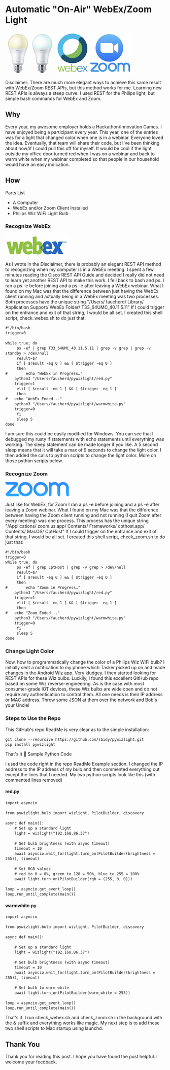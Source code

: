 # Automatic "On-Air" WebEx/Zoom Light
![WebEx & Zoom Logos](https://github.com/DennisFaucher/webexzoomlight/blob/main/images/header.png)

Disclaimer: There are much more elegant ways to achieve this same result with WebEx/Zoom REST APIs, but this method works for me. Learning new REST APIs is always a steep curve. I used REST for the Philips light, but simple bash commands for WebEx and Zoom.

## Why

Every year, my awesome employer holds a Hackathon/Innovation Games. I have enjoyed being a participant every year. This year, one of the entries was for a light that changed color when one is in a webinar. Everyone loved the idea. Eventually, that team will share their code, but I've been thinking about how/if I could pull this off for myself. It would be cool if the light outside my office door turned red when I was on a webinar and back to warm white when my webinar completed so that people in our household would have an easy indication.

## How

Parts List

* A Computer
* WebEx and/or Zoom Client Installed
* Philips Wiz WiFi Light Bulb

### Recognize WebEx

![WebEx Logo](https://github.com/DennisFaucher/webexzoomlight/blob/main/images/WebEx%20Logo.png)

As I wrote in the Disclaimer, there is probably an elegant REST API method to recognizing when my computer is in a WebEx meeting. I spent a few minutes reading the Cisco REST API Guide and decided I really did not need to learn yet another REST API to make this work. I fell back to bash and ps. I ran a ps -e before joining and a ps -e after leaving a WebEx webinar. What I found on my Mac was that the difference between just having the WebEx client running and actually being in a WebEx meeting was two processes. Both processes have the unique string "/Users/ faucherd/ Library/ Application Support/ WebEx Folder/ T33_64UMC_40.11.5.11" If I could trigger on the entrance and exit of that string, I would be all set. I created this shell script, check_webex.sh to do just that:

````[bash]
#!/bin/bash
trigger=0

while true; do
     ps -ef | grep T33_64UMC_40.11.5.11 | grep -v grep | grep -v standby > /dev/null
     result=$?
     if [ $result -eq 0 ] && [ $trigger -eq 0 ] 
     then
#        echo "WebEx in Progress…"
	python3 "/Users/faucherd/pywizlight/red.py"
	trigger=1
     elif [ $result -eq 1 ] && [ $trigger -eq 1 ]
     then
#	echo "WebEx Ended..."
	python3 "/Users/faucherd/pywizlight/warmwhite.py"
	trigger=0
     fi
     sleep 5
done
````

I am sure this could be easily modified for Windows. You can see that I debugged my rusty if statements with echo statements until everything was working. The sleep statement can be made longer if you like. A 5 second sleep means that it will take a max of 9 seconds to change the light color.  I then added the calls to python scripts to change the light color. More on those python scripts below.

### Recognize Zoom

![Zoom Logo](https://github.com/DennisFaucher/webexzoomlight/blob/main/images/Zoom%20Logo.png)

Just like for WebEx, for Zoom I ran a ps -e before joining and a ps -e after leaving a Zoom webinar. What I found on my Mac was that the difference between having the Zoom client running and not running (I quit Zoom after every meeting) was one process. This process has the unique string "/Applications/ zoom.us.app/ Contents/ Frameworks/ cpthost.app/ Contents/ MacOS/ CptHost" If I could trigger on the entrance and exit of that string, I would be all set. I created this shell script, check_zoom.sh to do just that:

````[bash]
#!/bin/bash
trigger=0
while true; do
     ps -ef | grep CptHost | grep -v grep > /dev/null
     result=$?
     if [ $result -eq 0 ] && [ $trigger -eq 0 ] 
     then
#        echo "Zoom in Progress…"
	python3 "/Users/faucherd/pywizlight/red.py"
	trigger=1
     elif [ $result -eq 1 ] && [ $trigger -eq 1 ]
     then
#	echo "Zoom Ended..."
	python3 "/Users/faucherd/pywizlight/warmwhite.py"
	trigger=0
     fi
     sleep 5
done
````

### Change Light Color












Now, how to programmatically change the color of a Philips Wiz WiFi bulb? I initially sent a notification to my phone which Tasker picked up on and made changes in the Android Wiz app. Very kludgey. I then started looking for REST APIs for these Wiz bulbs. Luckily, I found this excellent GitHub repo based on some Wiz reverse-engineering. As is the case with most consumer-grade IOT devices, these Wiz bulbs are wide open and do not require any authentication to control them. All one needs is their IP address or MAC address. Throw some JSON at them over the network and Bob's your Uncle!

### Steps to Use the Repo
This GitHub's repo ReadMe is very clear as to the simple installation:

````[bash]
git clone --resursive https://github.com/sbidy/pywizlight.git 
pip install pywizlight
````

That's it 🙂
Sample Python Code












I used the code right in the repo ReadMe Example section. I changed the IP address to the IP address of my bulb and then commented everything out except the lines that I needed. My two python scripts look like this (with commented lines removed)

#### red.py

````[python]
import asyncio

from pywizlight.bulb import wizlight, PilotBuilder, discovery

async def main():
    # Set up a standard light
    light = wizlight("192.168.86.37")

    # Set bulb brightness (with async timeout)
    timeout = 10
    await asyncio.wait_for(light.turn_on(PilotBuilder(brightness = 255)), timeout)

    # Set RGB values
    # red to 0 = 0%, green to 128 = 50%, blue to 255 = 100%
    await light.turn_on(PilotBuilder(rgb = (255, 0, 0)))

loop = asyncio.get_event_loop()
loop.run_until_complete(main())
````

#### warmwhite.py

````[python]
import asyncio

from pywizlight.bulb import wizlight, PilotBuilder, discovery

async def main():

    # Set up a standard light
    light = wizlight("192.168.86.37")

    # Set bulb brightness (with async timeout)
    timeout = 10
    await asyncio.wait_for(light.turn_on(PilotBuilder(brightness = 255)), timeout)

    # Set bulb to warm white
    await light.turn_on(PilotBuilder(warm_white = 255))

loop = asyncio.get_event_loop()
loop.run_until_complete(main())
````

That's it. I run check_webex.sh and check_zoom.sh in the background with the & suffix and everything works like magic. My next step is to add these two shell scripts to Mac startup using launchd.

## Thank You

Thank you for reading this post. I hope you have found the post helpful. I welcome your feedback.
